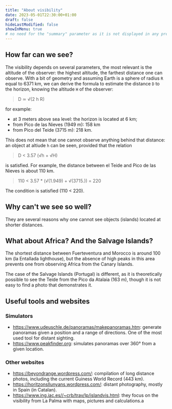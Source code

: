 ```yaml
---
title: "About visibility"
date: 2023-05-01T22:30:00+01:00
draft: false
hideLastModified: false
showInMenu: true
# no need for the "summary" parameter as it is not displayed in any previews
---
```


## How far can we see?

The visibility depends on several parameters, the most relevant is the altitude of the observer: the highest altitude, the farthest distance one can observe. With a bit of geometry and assuming Earth is a sphere of radius `R` equal to 6371 km, we can derive the formula to estimate the distance `D` to the horizon, knowing the altitude `H` of the observer:

> D ≃ √(2 h R)

for example:
- at 3 meters above sea level: the horizon is located at 6 km;
- from Pico de las Nieves (1949 m): 158 km
- from Pico del Teide (3715 m): 218 km.

This does not mean that one cannot observe anything behind that distance: an object at altiude `h` can be seen, provided that the relation

> D < 3.57 (√h + √H)

is satisfied. For example, the distance between el Teide and Pico de las Nieves is about 110 km.

> 110 < 3.57 * (√(1.949) + √(3715.)) = 220

The condition is satisfied (110 < 220).

## Why can't we see so well?

They are several reasons why one cannot see objects (islands) located at shorter distances.

## What about Africa? And the Salvage Islands?

The shortest distance between Fuerteventura and Morocco is around 100 km (la Entallada lighthouse), but the absence of high peaks in this area prevents one from observing Africa from the Canary Islands.

The case of the Salvage Islands (Portugal) is different, as it is theoretically possible to see the Teide from the Pico da Atalaia (163 m), though it is not easy to find a photo that demonstrates it.

## Useful tools and websites

### Simulators

* https://www.udeuschle.de/panoramas/makepanoramas.htm: generate panoramas given a position and a range of directions. One of the most used tool for distant sighting. 
* https://www.peakfinder.org: simulates panoramas over 360° from a given location.

### Other websites

* https://beyondrange.wordpress.com/: compilation of long distance photos, including the current Guiness World Record (443 km).
* https://horitzonsllunyans.wordpress.com/: distant photography, mostly in Spain (in Catalan).
* https://www.ing.iac.es//~crb/trav/lp/islandvis.html: they focus on the visibility from La Palma with maps, pictures and calculations.a


